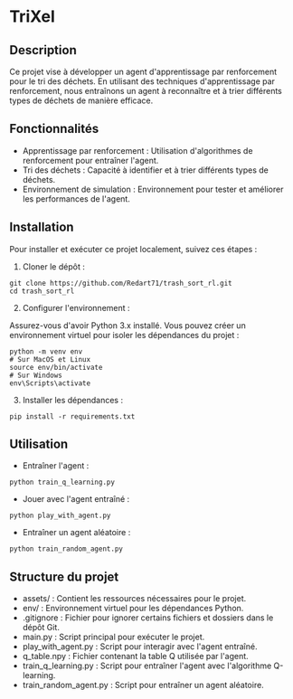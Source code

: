 # TriXel

## Description

Ce projet vise à développer un agent d'apprentissage par renforcement pour le tri des déchets. En utilisant des techniques d'apprentissage par renforcement, nous entraînons un agent à reconnaître et à trier différents types de déchets de manière efficace.

## Fonctionnalités

- Apprentissage par renforcement : Utilisation d'algorithmes de renforcement pour entraîner l'agent.
- Tri des déchets : Capacité à identifier et à trier différents types de déchets.
- Environnement de simulation : Environnement pour tester et améliorer les performances de l'agent.

## Installation

Pour installer et exécuter ce projet localement, suivez ces étapes :

1. Cloner le dépôt :
```
git clone https://github.com/Redart71/trash_sort_rl.git
cd trash_sort_rl
```

2. Configurer l'environnement :

Assurez-vous d'avoir Python 3.x installé. Vous pouvez créer un environnement virtuel pour isoler les dépendances du projet :

```
python -m venv env
# Sur MacOS et Linux
source env/bin/activate  
# Sur Windows
env\Scripts\activate
```

3. Installer les dépendances :

```
pip install -r requirements.txt
```

## Utilisation

* Entraîner l'agent :
```
python train_q_learning.py
```

* Jouer avec l'agent entraîné :
```
python play_with_agent.py
```

* Entraîner un agent aléatoire :
```
python train_random_agent.py
```

## Structure du projet

* assets/ : Contient les ressources nécessaires pour le projet.
* env/ : Environnement virtuel pour les dépendances Python.
* .gitignore : Fichier pour ignorer certains fichiers et dossiers dans le dépôt Git.
* main.py : Script principal pour exécuter le projet.
* play_with_agent.py : Script pour interagir avec l'agent entraîné.
* q_table.npy : Fichier contenant la table Q utilisée par l'agent.
* train_q_learning.py : Script pour entraîner l'agent avec l'algorithme Q-learning.
* train_random_agent.py : Script pour entraîner un agent aléatoire.